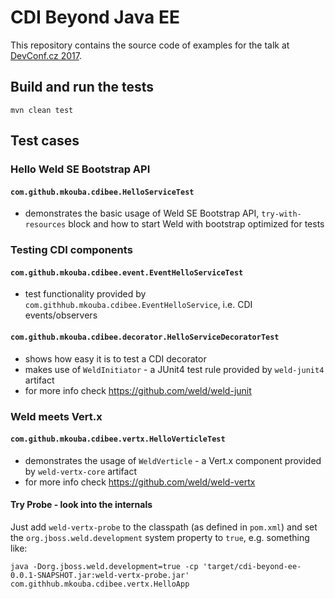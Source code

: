 # CDI Beyond Java EE

This repository contains the source code of examples for the talk at [DevConf.cz 2017](https://devconf.cz/).

## Build and run the tests

    mvn clean test

## Test cases

### Hello Weld SE Bootstrap API

#### `com.github.mkouba.cdibee.HelloServiceTest`
- demonstrates the basic usage of Weld SE Bootstrap API, `try-with-resources` block and how to start Weld with bootstrap optimized for tests

### Testing CDI components

#### `com.github.mkouba.cdibee.event.EventHelloServiceTest`
- test functionality provided by `com.githhub.mkouba.cdibee.EventHelloService`, i.e. CDI events/observers

#### `com.github.mkouba.cdibee.decorator.HelloServiceDecoratorTest`
- shows how easy it is to test a CDI decorator
- makes use of `WeldInitiator` - a JUnit4 test rule provided by `weld-junit4` artifact
- for more info check https://github.com/weld/weld-junit

### Weld meets Vert.x

#### `com.github.mkouba.cdibee.vertx.HelloVerticleTest`
- demonstrates the usage of `WeldVerticle` - a Vert.x component provided by `weld-vertx-core` artifact
- for more info check https://github.com/weld/weld-vertx

#### Try Probe - look into the internals
Just add `weld-vertx-probe` to the classpath (as defined in `pom.xml`) and set the `org.jboss.weld.development` system property to `true`, e.g. something like:

    java -Dorg.jboss.weld.development=true -cp 'target/cdi-beyond-ee-0.0.1-SNAPSHOT.jar:weld-vertx-probe.jar' com.githhub.mkouba.cdibee.vertx.HelloApp
